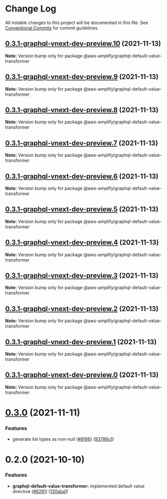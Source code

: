 # Change Log

All notable changes to this project will be documented in this file.
See [Conventional Commits](https://conventionalcommits.org) for commit guidelines.

## [0.3.1-graphql-vnext-dev-preview.10](https://github.com/aws-amplify/amplify-cli/compare/@aws-amplify/graphql-default-value-transformer@0.3.0...@aws-amplify/graphql-default-value-transformer@0.3.1-graphql-vnext-dev-preview.10) (2021-11-13)

**Note:** Version bump only for package @aws-amplify/graphql-default-value-transformer





## [0.3.1-graphql-vnext-dev-preview.9](https://github.com/aws-amplify/amplify-cli/compare/@aws-amplify/graphql-default-value-transformer@0.3.0...@aws-amplify/graphql-default-value-transformer@0.3.1-graphql-vnext-dev-preview.9) (2021-11-13)

**Note:** Version bump only for package @aws-amplify/graphql-default-value-transformer





## [0.3.1-graphql-vnext-dev-preview.8](https://github.com/aws-amplify/amplify-cli/compare/@aws-amplify/graphql-default-value-transformer@0.3.0...@aws-amplify/graphql-default-value-transformer@0.3.1-graphql-vnext-dev-preview.8) (2021-11-13)

**Note:** Version bump only for package @aws-amplify/graphql-default-value-transformer





## [0.3.1-graphql-vnext-dev-preview.7](https://github.com/aws-amplify/amplify-cli/compare/@aws-amplify/graphql-default-value-transformer@0.3.0...@aws-amplify/graphql-default-value-transformer@0.3.1-graphql-vnext-dev-preview.7) (2021-11-13)

**Note:** Version bump only for package @aws-amplify/graphql-default-value-transformer





## [0.3.1-graphql-vnext-dev-preview.6](https://github.com/aws-amplify/amplify-cli/compare/@aws-amplify/graphql-default-value-transformer@0.3.0...@aws-amplify/graphql-default-value-transformer@0.3.1-graphql-vnext-dev-preview.6) (2021-11-13)

**Note:** Version bump only for package @aws-amplify/graphql-default-value-transformer





## [0.3.1-graphql-vnext-dev-preview.5](https://github.com/aws-amplify/amplify-cli/compare/@aws-amplify/graphql-default-value-transformer@0.3.0...@aws-amplify/graphql-default-value-transformer@0.3.1-graphql-vnext-dev-preview.5) (2021-11-13)

**Note:** Version bump only for package @aws-amplify/graphql-default-value-transformer





## [0.3.1-graphql-vnext-dev-preview.4](https://github.com/aws-amplify/amplify-cli/compare/@aws-amplify/graphql-default-value-transformer@0.3.0...@aws-amplify/graphql-default-value-transformer@0.3.1-graphql-vnext-dev-preview.4) (2021-11-13)

**Note:** Version bump only for package @aws-amplify/graphql-default-value-transformer





## [0.3.1-graphql-vnext-dev-preview.3](https://github.com/aws-amplify/amplify-cli/compare/@aws-amplify/graphql-default-value-transformer@0.3.0...@aws-amplify/graphql-default-value-transformer@0.3.1-graphql-vnext-dev-preview.3) (2021-11-13)

**Note:** Version bump only for package @aws-amplify/graphql-default-value-transformer





## [0.3.1-graphql-vnext-dev-preview.2](https://github.com/aws-amplify/amplify-cli/compare/@aws-amplify/graphql-default-value-transformer@0.3.0...@aws-amplify/graphql-default-value-transformer@0.3.1-graphql-vnext-dev-preview.2) (2021-11-13)

**Note:** Version bump only for package @aws-amplify/graphql-default-value-transformer





## [0.3.1-graphql-vnext-dev-preview.1](https://github.com/aws-amplify/amplify-cli/compare/@aws-amplify/graphql-default-value-transformer@0.3.0...@aws-amplify/graphql-default-value-transformer@0.3.1-graphql-vnext-dev-preview.1) (2021-11-13)

**Note:** Version bump only for package @aws-amplify/graphql-default-value-transformer





## [0.3.1-graphql-vnext-dev-preview.0](https://github.com/aws-amplify/amplify-cli/compare/@aws-amplify/graphql-default-value-transformer@0.3.0...@aws-amplify/graphql-default-value-transformer@0.3.1-graphql-vnext-dev-preview.0) (2021-11-13)

**Note:** Version bump only for package @aws-amplify/graphql-default-value-transformer





# [0.3.0](https://github.com/aws-amplify/amplify-cli/compare/@aws-amplify/graphql-default-value-transformer@0.2.0...@aws-amplify/graphql-default-value-transformer@0.3.0) (2021-11-11)


### Features

* generate list types as non-null ([#8166](https://github.com/aws-amplify/amplify-cli/issues/8166)) ([93786c1](https://github.com/aws-amplify/amplify-cli/commit/93786c13ef04c72748ca32a1ef7878c0e6b5b129))





# 0.2.0 (2021-10-10)


### Features

* **graphql-default-value-transformer:** implemented default value directive ([#8291](https://github.com/aws-amplify/amplify-cli/issues/8291)) ([130aba1](https://github.com/aws-amplify/amplify-cli/commit/130aba1dda122b3289270d1a711da6e0326ecf90))
